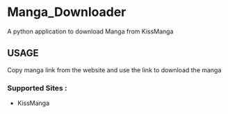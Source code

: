 # Manga_Downloader
A python application to download Manga from KissManga

## USAGE

Copy manga link from the website and use the link to download the manga

### Supported Sites : 
* KissManga